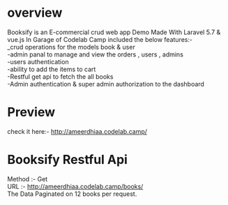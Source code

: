 # overview
Booksify is an E-commercial crud web app Demo Made With Laravel 5.7 & vue.js In Garage of Codelab Camp included the below features:-
<br/>
_crud operations for the models book & user
<br/>
-admin panal to manage and view the orders , users , admins
<br/>
-users authentication
<br/>
-ability to add the items to cart
<br/>
-Restful get api to fetch the all books 
<br/>
-Admin authentication & super admin authorization to the dashboard
# Preview
check it here:- http://ameerdhiaa.codelab.camp/ <br/>

 # Booksify Restful Api
 Method :- Get <br/> 
 URL :- http://ameerdhiaa.codelab.camp/books/ <br />
 The Data Paginated on 12 books per request. <br/>
 
 

